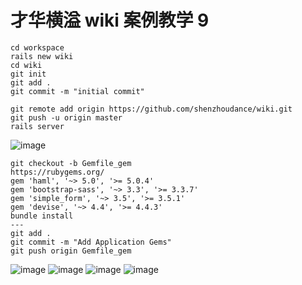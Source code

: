 # 才华横溢 wiki 案例教学 9

```
cd workspace
rails new wiki
cd wiki
git init
git add .
git commit -m "initial commit"
```

```
git remote add origin https://github.com/shenzhoudance/wiki.git
git push -u origin master
rails server
```
![image](https://ws3.sinaimg.cn/large/006tNc79gy1fpi6knbafmj316e0z21kx.jpg)

```
git checkout -b Gemfile_gem
https://rubygems.org/
gem 'haml', '~> 5.0', '>= 5.0.4'
gem 'bootstrap-sass', '~> 3.3', '>= 3.3.7'
gem 'simple_form', '~> 3.5', '>= 3.5.1'
gem 'devise', '~> 4.4', '>= 4.4.3'
bundle install
---
git add .
git commit -m "Add Application Gems"
git push origin Gemfile_gem
```
![image](https://ws4.sinaimg.cn/large/006tNc79gy1fpi7gy2rdqj31kw0tj7ar.jpg)
![image](https://ws2.sinaimg.cn/large/006tNc79gy1fpi7gque14j318g0uq0xw.jpg)
![image](https://ws3.sinaimg.cn/large/006tNc79gy1fpi7gk0ws5j318u0wiq9m.jpg)
![image](https://ws4.sinaimg.cn/large/006tNc79gy1fpi7g1mdkij31980p0afh.jpg)
